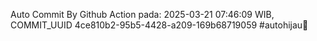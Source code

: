 Auto Commit By Github Action pada: 2025-03-21 07:46:09 WIB, COMMIT_UUID 4ce810b2-95b5-4428-a209-169b68719059 #autohijau🗿
